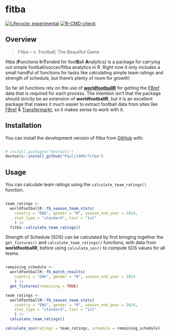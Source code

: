 
<!-- README.md is generated from README.Rmd. Please edit that file -->

# fitba

<!-- badges: start -->

[![Lifecycle:
experimental](https://img.shields.io/badge/lifecycle-experimental-orange.svg)](https://lifecycle.r-lib.org/articles/stages.html#experimental)
[![R-CMD-check](https://github.com/Paulj1989/fitba/actions/workflows/R-CMD-check.yaml/badge.svg)](https://github.com/Paulj1989/fitba/actions/workflows/R-CMD-check.yaml)
<!-- badges: end -->

## Overview

> Fitba – n. Football; The Beautiful Game

fitba (**F**unctions **I**n**T**ended for foot**B**all **A**nalytics) is
a package for carrying out simple football/soccer/fitba analytics in R.
Right now it only includes a small handful of functions for tasks like
calculating simple team ratings and strength of schedule, but there’s
plenty of room for growth!

So far all functions rely on the use of
[**worldfootballR**](https://jaseziv.github.io/worldfootballR/) for
getting the [FBref](https://fbref.com/) data that is required for each
process. The intention isn’t that the package should strictly be an
extension of **worldfootballR**, but it is an excellent package that
makes it much easier to extract football data from sites like
[FBref](https://fbref.com/) &
[Transfermarkt](https://www.transfermarkt.com/), so it makes sense to
work with it.

## Installation

You can install the development version of fitba from
[GitHub](https://github.com/) with:

``` r

# install.packages("devtools")
devtools::install_github("Paulj1989/fitba")
```

## Usage

You can calculate team ratings using the `calculate_team_ratings()`
function.

``` r

team_ratings <-
  worldfootballR::fb_season_team_stats(
    country = "ENG", gender = "M", season_end_year = 2024,
    stat_type = "standard", tier = "1st"
    ) |>
  fitba::calculate_team_ratings()
```

Strength of Schedule (SOS) can be calculated by first bringing together
the `get_fixtures()` and `calculate_team_ratings()` functions, with data
from **worldfootballR**, before using `calculate_sos()` to compute SOS
values for all teams.

``` r

remaining_schedule <-
  worldfootballR::fb_match_results(
    country = "ENG", gender = "M", season_end_year = 2024
    ) |>
  get_fixtures(remaining = TRUE)

team_ratings <-
  worldfootballR::fb_season_team_stats(
    country = "ENG", gender = "M", season_end_year = 2024,
    stat_type = "standard", tier = "1st"
    ) |>
  calculate_team_ratings()

calculate_sos(ratings = team_ratings, schedule = remaining_schedule)
```
